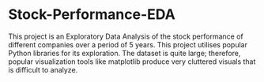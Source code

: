 # Stock-Performance-EDA
This project is an Exploratory Data Analysis of the stock performance of different companies over a period of 5 years. This project utilises popular Python libraries for its exploration. The dataset is quite large; therefore, popular visualization tools like matplotlib produce very cluttered visuals that is difficult to analyze.
